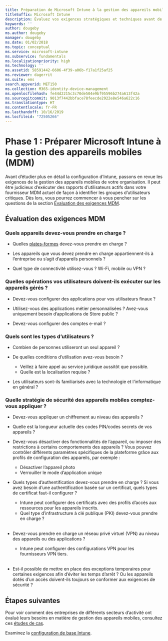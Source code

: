 ```yaml
---
title: Préparation de Microsoft Intune à la gestion des appareils mobiles
titleSuffix: Microsoft Intune
description: Évaluez vos exigences stratégiques et techniques avant de migrer vers Microsoft Intune.
keywords: ''
author: dougeby
ms.author: dougeby
manager: dougeby
ms.date: 01/02/2018
ms.topic: conceptual
ms.service: microsoft-intune
ms.subservice: fundamentals
ms.localizationpriority: high
ms.technology: ''
ms.assetid: 58591442-6606-4f39-a06b-f17a1f25af25
ms.reviewer: dagerrit
ms.suite: ems
search.appverid: MET150
ms.collection: M365-identity-device-management
ms.openlocfilehash: fe44d2215c3c70de504e9bf95596b274a613f42a
ms.sourcegitcommit: 9013f7442bbface78feecde2922e8e546a622c16
ms.translationtype: HT
ms.contentlocale: fr-FR
ms.lasthandoff: 10/16/2019
ms.locfileid: "72505266"
---
```

# <a name="phase-1-prepare-microsoft-intune-for-mobile-device-management-mdm"></a>Phase 1 : Préparer Microsoft Intune à la gestion des appareils mobiles (MDM)

Avant d’étudier plus en détail la configuration d’Intune, passons en revue les exigences de la gestion des appareils mobiles de votre organisation. Il peut être judicieux d’exécuter des rapports d’utilisateurs actifs dans votre fournisseur MDM actuel de façon à identifier les groupes d’utilisateurs critiques. Dès lors, vous pourrez commencer à vous pencher sur les questions de la section [Évaluation des exigences MDM](migration-guide-prepare.md#assess-mdm-requirements).

## <a name="assess-mdm-requirements"></a>Évaluation des exigences MDM

### <a name="what-kinds-of-devices-do-you-need-to-manage"></a>Quels appareils devez-vous prendre en charge ?

- Quelles [plates-formes](supported-devices-browsers.md) devez-vous prendre en charge ?

- Les appareils que vous devez prendre en charge appartiennent-ils à l’entreprise ou s’agit d’appareils personnels ?

- Quel type de connectivité utilisez-vous ? Wi-Fi, mobile ou VPN ?

### <a name="what-do-your-users-need-to-do-on-managed-devices"></a>Quelles opérations vos utilisateurs doivent-ils exécuter sur les appareils gérés ?

- Devez-vous configurer des applications pour vos utilisateurs finaux ?

- Utilisez-vous des applications métier personnalisées ? Avez-vous uniquement besoin d’applications de Store public ?

- Devez-vous configurer des comptes e-mail ?

### <a name="what-kinds-of-users"></a>Quels sont les types d’utilisateurs ?

- Combien de personnes utiliseront un seul appareil ?

- De quelles conditions d’utilisation avez-vous besoin ?

  - Veillez à faire appel au service juridique aussitôt que possible.
  - Quelle est la localisation requise ?

- Les utilisateurs sont-ils familiarisés avec la technologie et l’informatique en général ?

### <a name="what-is-your-device-security-policy"></a>Quelle stratégie de sécurité des appareils mobiles comptez-vous appliquer ?

- Devez-vous appliquer un chiffrement au niveau des appareils ?

- Quelle est la longueur actuelle des codes PIN/codes secrets de vos appareils ?

- Devez-vous désactiver des fonctionnalités de l’appareil, ou imposer des restrictions à certains comportements des appareils ? Vous pouvez contrôler différents paramètres spécifiques de la plateforme grâce aux profils de configuration des appareils, par exemple :
  - Désactiver l’appareil photo
  - Verrouiller le mode d’application unique<br/>

- Quels types d’authentification devez-vous prendre en charge ? Si vous avez besoin d’une authentification basée sur un certificat, quels types de certificat faut-il configurer ?
  - Intune peut configurer des certificats avec des profils d’accès aux ressources pour les appareils inscrits.
  - Quel type d’infrastructure à clé publique (PKI) devez-vous prendre en charge ?
  <br></br>
- Devez-vous prendre en charge un réseau privé virtuel (VPN) au niveau des appareils ou des applications ?

  - Intune peut configurer des configurations VPN pour les fournisseurs VPN tiers.
  <br/><br/>
- Est-il possible de mettre en place des exceptions temporaires pour certaines exigences afin d’éviter les temps d’arrêt ? Ou les appareils dotés d’un accès doivent-ils toujours se conformer aux exigences de sécurité ?

## <a name="next-steps"></a>Étapes suivantes
Pour voir comment des entreprises de différents secteurs d’activité ont évalué leurs besoins en matière de gestion des appareils mobiles, consultez ces [études de cas](https://customers.microsoft.com/story/mwh-global-now-part-of-stantec-secures-mobile-devices-with-intune).

Examinez la [configuration de base Intune](migration-guide-setup.md).
